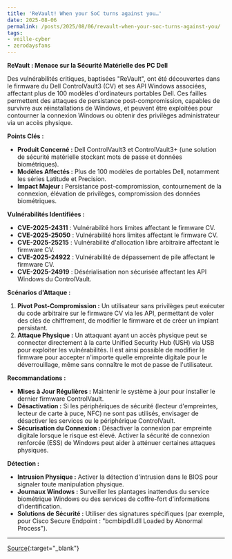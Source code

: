 ```yaml
---
title: 'ReVault! When your SoC turns against you…'
date: 2025-08-06
permalink: /posts/2025/08/06/revault-when-your-soc-turns-against-you/
tags:
- veille-cyber
- zerodaysfans
---
```

**ReVault : Menace sur la Sécurité Matérielle des PC Dell**

Des vulnérabilités critiques, baptisées "ReVault", ont été découvertes dans le firmware du Dell ControlVault3 (CV) et ses API Windows associées, affectant plus de 100 modèles d'ordinateurs portables Dell. Ces failles permettent des attaques de persistance post-compromission, capables de survivre aux réinstallations de Windows, et peuvent être exploitées pour contourner la connexion Windows ou obtenir des privilèges administrateur via un accès physique.

**Points Clés :**

*   **Produit Concerné :** Dell ControlVault3 et ControlVault3+ (une solution de sécurité matérielle stockant mots de passe et données biométriques).
*   **Modèles Affectés :** Plus de 100 modèles de portables Dell, notamment les séries Latitude et Precision.
*   **Impact Majeur :** Persistance post-compromission, contournement de la connexion, élévation de privilèges, compromission des données biométriques.

**Vulnérabilités Identifiées :**

*   **CVE-2025-24311** : Vulnérabilité hors limites affectant le firmware CV.
*   **CVE-2025-25050** : Vulnérabilité hors limites affectant le firmware CV.
*   **CVE-2025-25215** : Vulnérabilité d'allocation libre arbitraire affectant le firmware CV.
*   **CVE-2025-24922** : Vulnérabilité de dépassement de pile affectant le firmware CV.
*   **CVE-2025-24919** : Désérialisation non sécurisée affectant les API Windows du ControlVault.

**Scénarios d'Attaque :**

1.  **Pivot Post-Compromission :** Un utilisateur sans privilèges peut exécuter du code arbitraire sur le firmware CV via les API, permettant de voler des clés de chiffrement, de modifier le firmware et de créer un implant persistant.
2.  **Attaque Physique :** Un attaquant ayant un accès physique peut se connecter directement à la carte Unified Security Hub (USH) via USB pour exploiter les vulnérabilités. Il est ainsi possible de modifier le firmware pour accepter n'importe quelle empreinte digitale pour le déverrouillage, même sans connaître le mot de passe de l'utilisateur.

**Recommandations :**

*   **Mises à Jour Régulières :** Maintenir le système à jour pour installer le dernier firmware ControlVault.
*   **Désactivation :** Si les périphériques de sécurité (lecteur d'empreintes, lecteur de carte à puce, NFC) ne sont pas utilisés, envisager de désactiver les services ou le périphérique ControlVault.
*   **Sécurisation du Connexion :** Désactiver la connexion par empreinte digitale lorsque le risque est élevé. Activer la sécurité de connexion renforcée (ESS) de Windows peut aider à atténuer certaines attaques physiques.

**Détection :**

*   **Intrusion Physique :** Activer la détection d'intrusion dans le BIOS pour signaler toute manipulation physique.
*   **Journaux Windows :** Surveiller les plantages inattendus du service biométrique Windows ou des services de coffre-fort d'informations d'identification.
*   **Solutions de Sécurité :** Utiliser des signatures spécifiques (par exemple, pour Cisco Secure Endpoint : "bcmbipdll.dll Loaded by Abnormal Process").

---
[Source](https://blog.talosintelligence.com/revault-when-your-soc-turns-against-you/){:target="_blank"}
